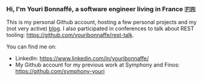 ### Hi, I'm Youri Bonnaffé, a software engineer living in France 🇫🇷

This is my personal Github account, hosting a few personal projects and my (not very active) [blog](https://youribonnaffe.github.io/).
I also participated in conferences to talk about REST tooling: https://github.com/youribonnaffe/rest-talk.

You can find me on:
 - LinkedIn: https://www.linkedin.com/in/youribonnaffe/
 - My Github account for my previous work at Symphony and Finos: https://github.com/symphony-youri
